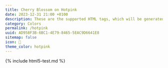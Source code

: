 ```yaml
---
title: Cherry Blossom on Hotpink
date: 2023-12-31 21:00 +0100
description: These are the supported HTML tags, which will be generated from Markdown.
category: Colors
permalink: /hotpink
uuid: AD958F3B-6BC1-4E79-8465-5EAC9D6641E8
sitemap: false
icon: 🌸
theme_color: hotpink
---
```

{% include html5-test.md %}